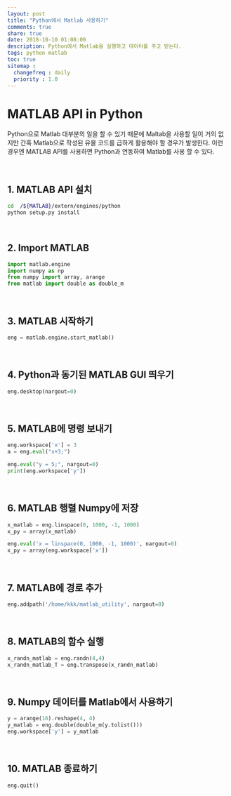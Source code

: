 ```yaml
---
layout: post
title: "Python에서 Matlab 사용하기"
comments: true
share: true
date: 2018-10-10 01:08:00
description: Python에서 Matlab을 실행하고 데이터를 주고 받는다.
tags: python matlab
toc: true
sitemap :
  changefreq : daily
  priority : 1.0
---
```


# MATLAB API in Python
  
Python으로 Matlab 대부분의 일을 할 수 있기 때문에 Maltab을 사용할 일이 거의 없지만 간혹 Matlab으로 작성된 유물 코드를 급하게 활용해야 할 경우가 발생한다. 
이런 경우엔 MATLAB API를 사용하면 Python과 연동하여 Matlab를 사용 할 수 있다.

<br>

## 1. MATLAB API 설치
```bash
cd  /${MATLAB}/extern/engines/python
python setup.py install
```

<br>

## 2. Import MATLAB


```python
import matlab.engine
import numpy as np
from numpy import array, arange
from matlab import double as double_m
```

<br>

## 3. MATLAB 시작하기


```python
eng = matlab.engine.start_matlab()
```

<br>

## 4. Python과 동기된 MATLAB GUI 띄우기


```python
eng.desktop(nargout=0)
```

<br>

## 5. MATLAB에 명령 보내기


```python
eng.workspace['x'] = 3
a = eng.eval("x+3;")

eng.eval("y = 5;", nargout=0)
print(eng.workspace['y'])
```

<br>

## 6. MATLAB 행렬 Numpy에 저장


```python
x_matlab = eng.linspace(0, 1000, -1, 1000)
x_py = array(x_matlab)

eng.eval('x = linspace(0, 1000, -1, 1000)', nargout=0)
x_py = array(eng.workspace['x'])
```

<br>

## 7. MATLAB에 경로 추가


```python
eng.addpath('/home/kkk/matlab_utility', nargout=0)
```

<br>

## 8. MATLAB의 함수 실행


```python
x_randn_matlab = eng.randn(4,4)
x_randn_matlab_T = eng.transpose(x_randn_matlab)
```

<br>

## 9. Numpy 데이터를 Matlab에서 사용하기


```python
y = arange(16).reshape(4, 4)
y_matlab = eng.double(double_m(y.tolist()))
eng.workspace['y'] = y_matlab
```

<br>

## 10. MATLAB 종료하기


```python
eng.quit()
```